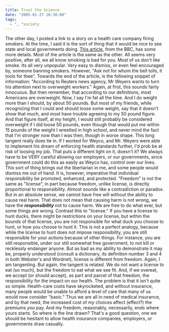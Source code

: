 ```yaml
---
title: Trust the Science
date: "2005-01-27 18:30:00"
tags:
  - ", "society
---
```

The other day, I posted a link to a story on a health care company firing smokers.  At the time, I said it is the sort of thing that it would be nice to see state and local governments doing.  <a href="http://news.bbc.co.uk/2/hi/americas/4213441.stm">This article</a>, from the BBC, has some more details.  Most of the article is the same as the other.  All seems very positive, after all, we all know smoking is bad for you.  Most of us don't like smoke.  Its all very unpopular.  Very easy to dismiss, or even feel encouraged by, someone banning smokers.  However, "Ask not for whom the bell tolls, it tools for thee".  Towards the end of the article, is the following snippet of information: "According to Reuters news agency, Mr Weyers wants to turn his attention next to overweight workers."  Again, at first, this sounds fairly innocuous.  But then remember, that according to our definitions, most Americans are overweight.  Now, I say I'm fat all the time. And I do weight more than I should, by about 50 pounds.  But most of my friends, while recognizing that I could and should loose some weight, say that it doesn't show that much, and most have trouble agreeing to my 50 pound figure.  And that figure itself, at my height, I would still probably be considered overweight if I did loose 50 pounds, even though that would put me within 15 pounds of the weight I wrestled in high school, and never mind the fact that I'm stronger now than I was then, though in worse shape.  This long tangent really does tie in.  If I worked for Weyco, and Mr. Weyers were able to implement his dream of enforcing
health standards further, I'd prob be at risk of loosing my job.  That puts a different light on it, doesn't it?  We always have to be VERY careful allowing our employers, or our governments, since government could do this as easily as Weyco has, control over our lives.  This sort of thing brings out the libertarian in me, and some people would dismiss me out of hand.  It is, however, imperative that individual responsibility be promoted, enhanced, and protected. "Freedom" is not the same as "license", in part because freedom,
unlike license, is directly proportional to responsibility.  Almost sounds like a contradiction or paradox.  But in an absolute sense, we cannot have free will without the ability to cause real harm. That does not mean that causing harm is not wrong, we have the <em><strong>responsibility</strong></em> not to cause harm.  We are free to do what ever, but some things are wrong.  Contrast this to "license."  If you have a license to hunt ducks, there might be restrictions on your license, but within the bounds of that license,
you are not responsible for what duck you choose to hunt, or how you choose to hunt it.  This is not a perfect analogy, because while the license to hunt does not impose responsibility, you are still responsible for your actions because of other things.  For instance, you are still responsible, under our still somewhat free government, to not kill or recklessly endanger anyone.  But as bad as my ability to demonstrate it may be, properly understood (consult a dictionary, its definition number 3 and 4 in both Webster's and Wordnet), license is different from freedom.  Again, I am tangenting.  But again, the tangent is related.  We do not want a license to eat (so much), but the freedom to eat what we see fit.  And, if we overeat, we accept (or should accept), as part and parcel of that freedom, the responsibility for the impact on our health.  The problem is that it isn't quite so simple.  Health-care costs have skyrocketed, and without insurance, many people would be unable to afford a level of care that many of us would now consider "basic."  Thus we are all in need of medical insurance, and by that need, the increased cost of <em>my</em> choices affect (effect?) the premiums <em>you</em> pay. And my freedom, reasonably, necessarily, ends where yours starts. So where is the line drawn?  That's a good question, one we should be hesitant to allow health insurance companies, employers, or governments draw casually.


